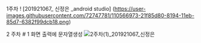 1주차
! [201921067_ 신정은 _android studio] (https://user-images.githubusercontent.com/72747781/110566973-21f85d80-8194-11eb-85d7-6382f99dcb18.png)



2 주차 # 1 화면 출력에 문자열생성
![2주차(1)_201921067_신정은](https://user-images.githubusercontent.com/72747781/110567385-c7133600-8194-11eb-8962-f300c7d1ebee.png)


